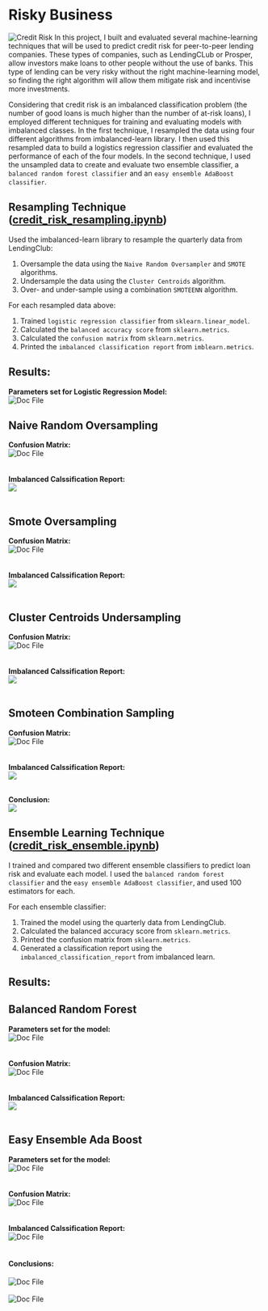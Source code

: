# Risky Business

![Credit Risk](Images/credit-risk.jpg)
In this project, I built and evaluated several machine-learning techniques that will be used to predict credit risk for peer-to-peer lending companies. These types of companies, such as LendingCLub or Prosper, allow investors make loans to other people without the use of banks. This type of lending can be very risky without the right machine-learning model, so finding the right algorithm will allow them mitigate risk and incentivise more investments.

Considering that credit risk is an imbalanced classification problem (the number of good loans is much higher than the number of at-risk loans), I employed different techniques for training and evaluating models with imbalanced classes. In the first technique, I resampled the data using four different algorithms from imbalanced-learn library. I then used this resampled data to build a logistics regression classifier and evaluated the performance of each of the four models. In the second technique, I used the unsampled data to create and evaluate two ensemble classifier, a `balanced random forest classifier` and an `easy ensemble AdaBoost classifier`. 


## Resampling Technique ([credit_risk_resampling.ipynb](https://github.com/EmilianoAmador/Unit_11_Classification_Risky_Business/blob/master/Code/credit_risk_resampling.ipynb))

Used the imbalanced-learn library to resample the quarterly data from LendingClub:

1. Oversample the data using the `Naive Random Oversampler` and `SMOTE` algorithms.
2. Undersample the data using the `Cluster Centroids` algorithm.
3. Over- and under-sample using a combination `SMOTEENN` algorithm.

For each resampled data above:

1. Trained `logistic regression classifier` from `sklearn.linear_model`.
2. Calculated the `balanced accuracy score` from `sklearn.metrics`.
3. Calculated the `confusion matrix` from `sklearn.metrics`.
4. Printed the `imbalanced classification report` from `imblearn.metrics`.

## Results:

**Parameters set for Logistic Regression Model:**
<br/>
![Doc File](Images/Logistic_Reg_Parameters.png)

## Naive Random Oversampling

**Confusion Matrix:**
<br/>
![Doc File](Images/NaiveOversamp_Matrix.png)
<br/>
<br/>
<br/>
**Imbalanced Calssification Report:**
<br/>
![](Images/NOS_Classification_Report.png)
<br/>
<br/>

## Smote Oversampling

**Confusion Matrix:**
<br/>
![Doc File](Images/Smote_matrix.png)
<br/>
<br/>
<br/>
**Imbalanced Calssification Report:**
<br/>
![](Images/Smote_CLassificiationReport.png)
<br/>
<br/>

## Cluster Centroids Undersampling

**Confusion Matrix:**
<br/>
![Doc File](Images/ClusterCentroidMatrix.png)
<br/>
<br/>
<br/>
**Imbalanced Calssification Report:**
<br/>
![](Images/Cluster_ClassificationReport.png)
<br/>
<br/>

## Smoteen Combination Sampling

**Confusion Matrix:**
<br/>
![Doc File](Images/SmoteenMatrix.png)
<br/>
<br/>
<br/>
**Imbalanced Calssification Report:**
<br/>
![](Images/Smoteen_ClassificationReport.png)
<br/>
<br/>

**Conclusion:**
<br/>
![](Images/Conclusion.png)

## Ensemble Learning Technique ([credit_risk_ensemble.ipynb](https://github.com/EmilianoAmador/Unit_11_Classification_Risky_Business/blob/master/Code/credit_risk_ensemble.ipynb))

I trained and compared two different ensemble classifiers to predict loan risk and evaluate each model. I used the `balanced random forest classifier` and the `easy ensemble AdaBoost classifier`, and used 100 estimators for each. 

For each ensemble classifier:

1. Trained the model using the quarterly data from LendingClub.
2. Calculated the balanced accuracy score from `sklearn.metrics`.
3. Printed the confusion matrix from `sklearn.metrics`.
4. Generated a classification report using the `imbalanced_classification_report` from imbalanced learn.

## Results:
## Balanced Random Forest

**Parameters set for the model:**
<br/>
![Doc File](Images/Blanced_Random_Forest-Parameters.png)
<br/>
<br/>
<br/>
**Confusion Matrix:**
<br/>
![Doc File](Images/RF_matrix.png)
<br/>
<br/>
<br/>
**Imbalanced Calssification Report:**
<br/>
![](Images/Balanced_Random_forest_CL-ClassificationReport.png)
<br/>
<br/>
## Easy Ensemble Ada Boost

**Parameters set for the model:**
<br/>
![Doc File](Images/EasyEnsemble-Parameters.png)
<br/>
<br/>
<br/>
**Confusion Matrix:**
<br/>
![Doc File](Images/Easy_matrix.png)
<br/>
<br/>
<br/>
**Imbalanced Calssification Report:**
<br/>
![Doc File](Images/Easy_ensemble-ClassificationReport.png)
<br/>
<br/>

#### Conclusions:

![Doc File](Images/Both_compared.png)
<br/>
<br/>
![Doc File](Images/Features_table.png)
